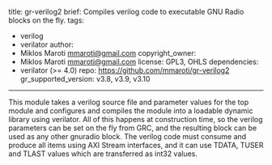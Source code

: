 title: gr-verilog2
brief: Compiles verilog code to executable GNU Radio blocks on the fly.
tags:
  - verilog
  - verilator
author:
  - Miklos Maroti <mmaroti@gmail.com>
copyright_owner:
  - Miklos Maroti <mmaroti@gmail.com>
license: GPL3, OHLS
dependencies:
  - verilator (>= 4.0)
repo: https://github.com/mmaroti/gr-verilog2
gr_supported_version: v3.8, v3.9, v3.10
---
This module takes a verilog source file and parameter values for the top module and
configures and compiles the module into a loadable dynamic library using verilator.
All of this happens at construction time, so the verilog parameters can be set on
the fly from GRC, and the resulting block can be used as any other gnuradio block.
The verilog code must consume and produce all items using AXI Stream interfaces, and
it can use TDATA, TUSER and TLAST values which are transferred as int32 values.
